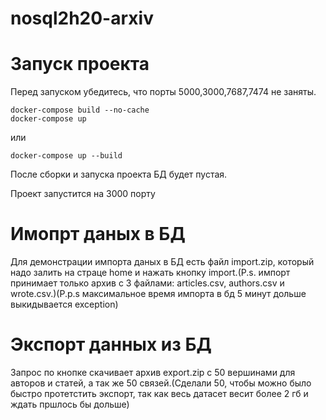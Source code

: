 # nosql2h20-arxiv

# Запуск проекта
Перед запуском убедитесь, что порты 5000,3000,7687,7474 не заняты.
```
docker-compose build --no-cache
docker-compose up
```
или
```
docker-compose up --build
```
После сборки и запуска проекта БД будет пустая.

Проект запустится на 3000 порту
# Имопрт даных в БД
Для демонстрации импорта даных в БД есть файл import.zip, который надо залить на страце home и нажать кнопку import.(P.s. импорт принимает только архив с 3 файлами: articles.csv, authors.csv и wrote.csv.)(P.p.s максимальное время импорта в бд 5 минут дольше выкидывается exception)

# Экспорт данных из БД
Запрос по кнопке скачивает архив export.zip с 50 вершинами для авторов и статей, а так же 50 связей.(Сделали 50, чтобы можно было быстро протетстить экспорт, так как весь датасет весит более 2 гб и ждать пршлось бы дольше)
